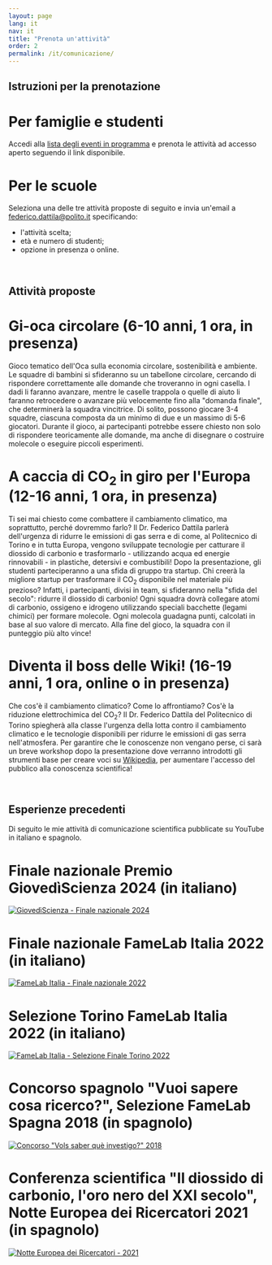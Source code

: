 ```yaml
---
layout: page
lang: it
nav: it
title: "Prenota un'attività"
order: 2
permalink: /it/comunicazione/
---
```


## Istruzioni per la prenotazione

# Per famiglie e studenti
Accedi alla [lista degli eventi in programma](https://fededat.github.io/eventi/) e prenota le attività ad accesso aperto seguendo il link disponibile.

# Per le scuole
Seleziona una delle tre attività proposte di seguito e invia un'email a [federico.dattila@polito.it](mailto:federico.dattila@polito.it) specificando:
- l'attività scelta;
- età e numero di studenti;
- opzione in presenza o online.

<br>

## Attività proposte

# Gi-oca circolare (6-10 anni, 1 ora, in presenza)
Gioco tematico dell'Oca sulla economia circolare, sostenibilità e ambiente. Le squadre di bambini si sfideranno su un tabellone circolare, cercando di rispondere correttamente alle domande che troveranno in ogni casella. I dadi li faranno avanzare, mentre le caselle trappola o quelle di aiuto li faranno retrocedere o avanzare più velocemente fino alla "domanda finale", che determinerà la squadra vincitrice. Di solito, possono giocare 3-4 squadre, ciascuna composta da un minimo di due e un massimo di 5-6 giocatori. Durante il gioco, ai partecipanti potrebbe essere chiesto non solo di rispondere teoricamente alle domande, ma anche di disegnare o costruire molecole o eseguire piccoli esperimenti.

# A caccia di CO<sub>2</sub> in giro per l'Europa (12-16 anni, 1 ora, in presenza)
Ti sei mai chiesto come combattere il cambiamento climatico, ma soprattutto, perché dovremmo farlo? Il Dr. Federico Dattila parlerà dell'urgenza di ridurre le emissioni di gas serra e di come, al Politecnico di Torino e in tutta Europa, vengono sviluppate tecnologie per catturare il diossido di carbonio e trasformarlo - utilizzando acqua ed energie rinnovabili - in plastiche, detersivi e combustibili! Dopo la presentazione, gli studenti parteciperanno a una sfida di gruppo tra startup. Chi creerà la migliore startup per trasformare il CO<sub>2</sub> disponibile nel materiale più prezioso? Infatti, i partecipanti, divisi in team, si sfideranno nella "sfida del secolo": ridurre il diossido di carbonio! Ogni squadra dovrà collegare atomi di carbonio, ossigeno e idrogeno utilizzando speciali bacchette (legami chimici) per formare molecole. Ogni molecola guadagna punti, calcolati in base al suo valore di mercato. Alla fine del gioco, la squadra con il punteggio più alto vince!

# Diventa il boss delle Wiki! (16-19 anni, 1 ora, online o in presenza)  
Che cos'è il cambiamento climatico? Come lo affrontiamo? Cos'è la riduzione elettrochimica del CO<sub>2</sub>? Il Dr. Federico Dattila del Politecnico di Torino spiegherà alla classe l'urgenza della lotta contro il cambiamento climatico e le tecnologie disponibili per ridurre le emissioni di gas serra nell'atmosfera. Per garantire che le conoscenze non vengano perse, ci sarà un breve workshop dopo la presentazione dove verranno introdotti gli strumenti base per creare voci su [Wikipedia](https://it.wikipedia.org/wiki/Pagina_principale), per aumentare l'accesso del pubblico alla conoscenza scientifica!

<br>

## Esperienze precedenti

Di seguito le mie attività di comunicazione scientifica pubblicate su YouTube in italiano e spagnolo.

# Finale nazionale Premio GiovedìScienza 2024 (in italiano)
[![GiovedìScienza - Finale nazionale 2024](https://img.youtube.com/vi/eFGHrO9vWLU/0.jpg)](https://www.youtube.com/watch?v=eFGHrO9vWLU)
# Finale nazionale FameLab Italia 2022 (in italiano)
[![FameLab Italia - Finale nazionale 2022](https://img.youtube.com/vi/OBpRP93BrFg/0.jpg)](https://www.youtube.com/watch?v=OBpRP93BrFg)
# Selezione Torino FameLab Italia 2022 (in italiano)
[![FameLab Italia - Selezione Finale Torino 2022](https://img.youtube.com/vi/j1nVI4Am2xY/0.jpg)](https://www.youtube.com/watch?v=j1nVI4Am2xY)
# Concorso spagnolo "Vuoi sapere cosa ricerco?", Selezione FameLab Spagna 2018 (in spagnolo)
[![Concorso "Vols saber què investigo?" 2018](https://img.youtube.com/vi/jDeX1o5lK1w/0.jpg)](https://www.youtube.com/watch?v=jDeX1o5lK1w)
# Conferenza scientifica "Il diossido di carbonio, l'oro nero del XXI secolo", Notte Europea dei Ricercatori 2021 (in spagnolo)
[![Notte Europea dei Ricercatori - 2021](https://img.youtube.com/vi/d6NfSE_7PA0/0.jpg)](https://www.youtube.com/watch?v=d6NfSE_7PA0)
